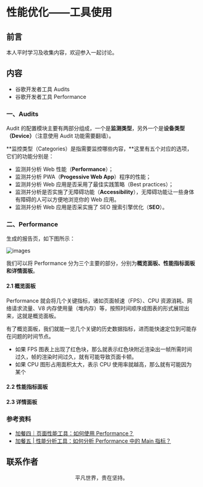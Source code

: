 # 性能优化——工具使用

## 前言

本人平时学习及收集内容，欢迎参入一起讨论。

## 内容

- 谷歌开发者工具 Audits
- 谷歌开发者工具 Performance

### 一、Audits

Audit 的配置模块主要有两部分组成，一个是**监测类型**，另外一个是**设备类型（Device）**（注意使用 Audit 功能需要翻墙）。

**监控类型（Categories）是指需要监控哪些内容，**这里有五个对应的选项，它们的功能分别是：

- 监测并分析 Web 性能（**Performance**）；
- 监测并分析 PWA（**Progessive Web App**）程序的性能；
- 监测并分析 Web 应用是否采用了最佳实践策略（Best practices）；
- 监测并分析是否实施了无障碍功能（**Accessibility**），无障碍功能让一些身体有障碍的人可以方便地浏览你的 Web 应用。
- 监测并分析 Web 应用是否采实施了 SEO 搜索引擎优化（**SEO**）。

### 二、Performance

生成的报告页，如下图所示：

![images](performance43.png)

我们可以将 Performance 分为三个主要的部分，分别为**概览面板、性能指标面板和详情面板**。

#### 2.1 概览面板

Performance 就会将几个关键指标，诸如页面帧速（FPS）、CPU 资源消耗、网络请求流量、V8 内存使用量（堆内存）等，按照时间顺序成图表的形式展现出来，这就是概览面板。

有了概览面板，我们就能一览几个关键的历史数据指标，进而能快速定位到可能存在问题的时间节点。

- 如果 FPS 图表上出现了红色块，那么就表示红色块附近渲染出一帧所需时间过久，帧的渲染时间过久，就有可能导致页面卡顿。
- 如果 CPU 图形占用面积太大，表示 CPU 使用率就越高，那么就有可能因为某个

#### 2.2 性能指标面板

#### 2.3 详情面板

### 参考资料

- [加餐四｜页面性能工具：如何使用 Performance？](https://time.geekbang.org/column/article/177070)
- [加餐五 | 性能分析工具：如何分析 Performance 中的 Main 指标？](https://time.geekbang.org/column/article/179428)

## 联系作者

<div align="center">
    <p>
        平凡世界，贵在坚持。
    </p>
    <img :src="$withBase('/about/contact.png')" />
</div>
